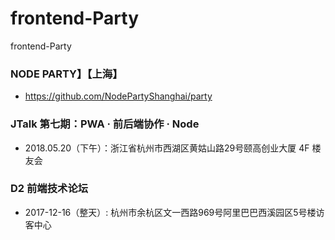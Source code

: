# frontend-Party
frontend-Party


### NODE PARTY】【上海】
  - https://github.com/NodePartyShanghai/party


### JTalk 第七期：PWA · 前后端协作 · Node
- 2018.05.20（下午）：浙江省杭州市西湖区黄姑山路29号颐高创业大厦 4F 楼友会

### D2 前端技术论坛
- 2017-12-16（整天）: 杭州市余杭区文一西路969号阿里巴巴西溪园区5号楼访客中心
